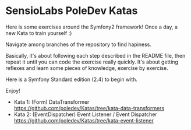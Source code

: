 SensioLabs PoleDev Katas
========================

Here is some exercises around the Symfony2 framework! Once a day, a new Kata to train yourself :)

Navigate among branches of the repository to find hapiness.

Basically, it's about following each step described in the README file, then repeat it until you 
can code the exercise really quickly. It's about getting reflexes and learn some pieces of knowledge,
exercise by exercise.

Here is a Symfony Standard edition (2.4) to begin with.

Enjoy!

- Kata 1: (Form) DataTransformer https://github.com/poledev/Katas/tree/kata-data-transformers
- Kata 2: (EventDispatcher) Event Listener / Event Dispatcher https://github.com/poledev/Katas/tree/kata-event-listener

